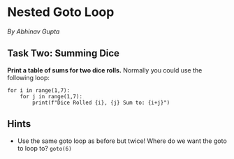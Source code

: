 # Nested Goto Loop

_By Abhinav Gupta_

## Task Two: Summing Dice

**Print a table of sums for two dice rolls.** Normally you could use the following loop:

```Python3
for i in range(1,7):
	for j in range(1,7):
		print(f"Dice Rolled {i}, {j} Sum to: {i+j}")
```

## Hints

- Use the same goto loop as before but twice! Where do we want the goto to loop to? `goto(6)`
